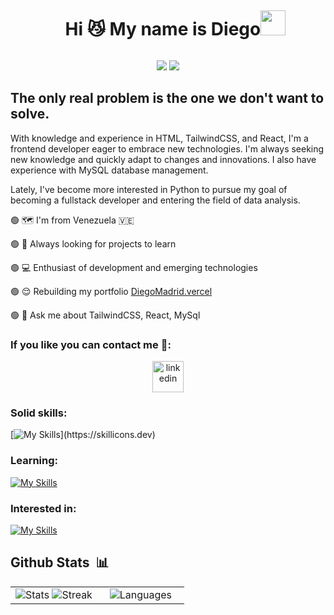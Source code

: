 
<div id="user-content-toc">
  <ul align="center">
    <summary><h1 style="display: inline-block">Hi 😼 My name is Diego<img src = "https://raw.githubusercontent.com/MartinHeinz/MartinHeinz/master/wave.gif" width = 40px> </h1></summary>
  </ul>
</div>


<p align='center'>
<img src="https://readme-typing-svg.herokuapp.com?color=00CDFF&size=25&center=true&vCenter=true&width=433&height=75&lines=I'm+Diego+Madrid;Computer+Engineer;Frontend+Developer">
  <img src="https://user-images.githubusercontent.com/73097560/115834477-dbab4500-a447-11eb-908a-139a6edaec5c.gif">
</p>


<h2>The only real problem is the one we don't want to solve.</h2>



With knowledge and experience in HTML, TailwindCSS, and React, I'm a frontend developer eager to embrace new technologies. I'm always seeking new knowledge and quickly adapt to changes and innovations. I also have experience with MySQL database management.

Lately, I've become more interested in Python to pursue my goal of becoming a fullstack developer and entering the field of data analysis.


  🟢 🗺️ I'm from Venezuela 🇻🇪

  🟢 🫡 Always looking for projects to learn

  🟢 💻 Enthusiast of development and emerging technologies 

  🟢 😌 Rebuilding my portfolio [DiegoMadrid.vercel](https://astro-portafolio.vercel.app/)

  🟢  💬 Ask me about TailwindCSS, React, MySql

### If you like you can contact me 🤗: 
<p align="center">
<a href="https://www.linkedin.com/in/diego-madrid-02a735269/" target="blank"><img align="center" src="https://user-images.githubusercontent.com/88904952/234979284-68c11d7f-1acc-4f0c-ac78-044e1037d7b0.png" alt="linkedin" height="50" width="50" /></a>

</p>


### Solid skills: 
[![My Skills](https://skillicons.dev/icons?i=html,css,js,tailwind,astro,bootstrap,dotnet,git,github,mysql,react,vscode,npm,)](https://skillicons.dev)


### Learning:
[![My Skills](https://skillicons.dev/icons?i=py,qt,django)](https://skillicons.dev)

### Interested in: 
[![My Skills](https://skillicons.dev/icons?i=aws,azure,bash,cs,django,docker,flask,firebase,graphql,kali,mongodb,nestjs,solidity)](https://skillicons.dev)


## Github Stats &nbsp;📊

  <table align="center">
    <tr border="none">
      <td width="50%" align="center">
        <img src="https://github-readme-stats.vercel.app/api?username=DiegoMaes17&theme=react&show_icons=true&hide_border=true&count_private=true" alt="Stats" />
        <img src="https://github-readme-streak-stats.herokuapp.com/?user=DiegoMaes17&theme=react&hide_border=true" alt="Streak" />
      </td>
      <td width="50%" align="center">
        <img src="https://github-readme-stats.vercel.app/api/top-langs/?username=DiegoMaes17&theme=react&layout=compact&langs_count=8" alt="Languages"  />
      </td>
    </tr>
  </table>
